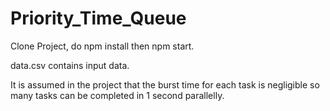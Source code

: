 # Priority_Time_Queue
Clone Project, do npm install then npm start.

data.csv contains input data.

It is assumed in the project that the burst time for each task is negligible so many tasks can be completed in 1 second parallelly.
